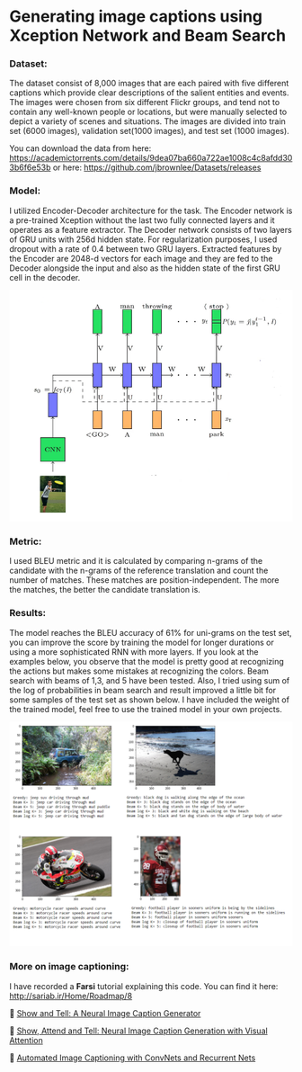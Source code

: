 # Generating image captions using Xception Network and Beam Search

### Dataset:

The dataset consist of 8,000 images that are each paired with five different captions which provide clear descriptions of the salient entities and events. The images were chosen from six different Flickr groups, and tend not to contain any well-known people or locations, but were manually selected to depict a variety of scenes and situations. The images are divided into train set (6000 images), validation set(1000 images), and test set (1000 images).

You can download the data from here: https://academictorrents.com/details/9dea07ba660a722ae1008c4c8afdd303b6f6e53b
or here: https://github.com/jbrownlee/Datasets/releases

### Model: 

I utilized Encoder-Decoder architecture for the task. The Encoder network is a pre-trained Xception without the last two fully connected layers and it operates as a feature extractor. The Decoder network consists of two layers of GRU units with 256d hidden state. For regularization purposes, I used dropout with a rate of 0.4 between two GRU layers. Extracted features by the Encoder are 2048-d vectors for each image and they are fed to the Decoder alongside the input and also as the hidden state of the first GRU cell in the decoder. 

![](model_v2.png)

### Metric:

I used BLEU metric and it is calculated by comparing n-grams of the candidate with the n-grams of the reference translation and count the number of matches. These matches are position-independent. The more the matches, the better the candidate translation is.

### Results:

The model reaches the BLEU accuracy of 61% for uni-grams on the test set, you can improve the score by training the model for longer durations or using a more sophisticated RNN with more layers. If you look at the examples below, you observe that the model is pretty good at recognizing the actions but makes some mistakes at recognizing the colors. Beam search with beams of 1,3, and 5 have been tested. Also, I tried using sum of the log of probabilities in beam search and result improved a little bit for some samples of the test set as shown below. 
I have included the weight of the trained model, feel free to use the trained model in your own projects.

![](results_modelv2.png)

### More on image captioning:

I have recorded a **Farsi** tutorial explaining this code. You can find it here: http://sariab.ir/Home/Roadmap/8

:notebook: [Show and Tell: A Neural Image Caption Generator](https://arxiv.org/abs/1411.4555)

:notebook: [Show, Attend and Tell: Neural Image Caption Generation with Visual Attention](https://arxiv.org/abs/1502.03044)

:notebook: [Automated Image Captioning with ConvNets and Recurrent Nets](https://cs.stanford.edu/people/karpathy/sfmltalk.pdf)
